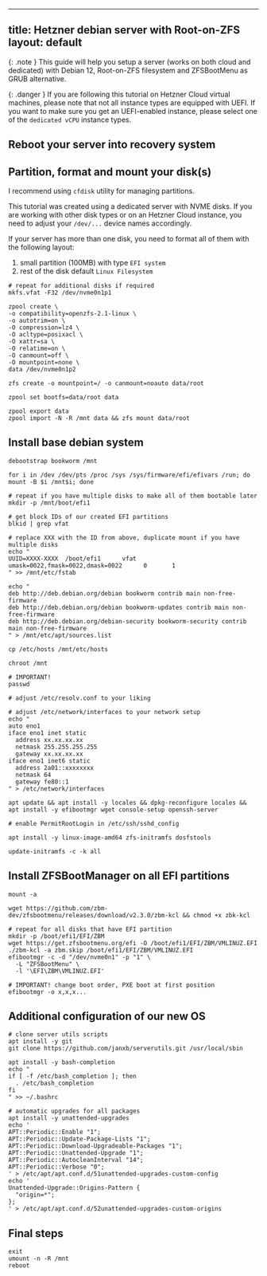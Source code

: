 
---
title: Hetzner debian server with Root-on-ZFS
layout: default
---

{: .note }
This guide will help you setup a server (works on both cloud and dedicated) with Debian 12, Root-on-ZFS filesystem and ZFSBootMenu as GRUB alternative.

{: .danger }
If you are following this tutorial on Hetzner Cloud virtual machines, please note that not all instance types are equipped with UEFI. If you want to make sure you get an UEFI-enabled instance, please select one of the `dedicated vCPU` instance types.

## Reboot your server into recovery system

## Partition, format and mount your disk(s) 
I recommend using `cfdisk` utility for managing partitions.

This tutorial was created using a dedicated server with NVME disks. If you are working with other disk types or on an Hetzner Cloud instance, you need to adjust your `/dev/...` device names accordingly.

If your server has more than one disk, you need to format all of them with the following layout:

1. small partition (100MB) with type `EFI system`
2. rest of the disk default `Linux Filesystem`

```shell
# repeat for additional disks if required
mkfs.vfat -F32 /dev/nvme0n1p1

zpool create \
-o compatibility=openzfs-2.1-linux \
-o autotrim=on \
-O compression=lz4 \
-O acltype=posixacl \
-O xattr=sa \
-O relatime=on \
-O canmount=off \
-O mountpoint=none \
data /dev/nvme0n1p2

zfs create -o mountpoint=/ -o canmount=noauto data/root

zpool set bootfs=data/root data

zpool export data
zpool import -N -R /mnt data && zfs mount data/root
```

## Install base debian system

```shell
debootstrap bookworm /mnt

for i in /dev /dev/pts /proc /sys /sys/firmware/efi/efivars /run; do mount -B $i /mnt$i; done

# repeat if you have multiple disks to make all of them bootable later
mkdir -p /mnt/boot/efi1

# get block IDs of our created EFI partitions
blkid | grep vfat

# replace XXX with the ID from above, duplicate mount if you have multiple disks
echo "
UUID=XXXX-XXXX  /boot/efi1      vfat    umask=0022,fmask=0022,dmask=0022      0       1
" >> /mnt/etc/fstab

echo "
deb http://deb.debian.org/debian bookworm contrib main non-free-firmware
deb http://deb.debian.org/debian bookworm-updates contrib main non-free-firmware
deb http://deb.debian.org/debian-security bookworm-security contrib main non-free-firmware
" > /mnt/etc/apt/sources.list

cp /etc/hosts /mnt/etc/hosts

chroot /mnt

# IMPORTANT!
passwd

# adjust /etc/resolv.conf to your liking

# adjust /etc/network/interfaces to your network setup
echo "
auto eno1
iface eno1 inet static
  address xx.xx.xx.xx
  netmask 255.255.255.255
  gateway xx.xx.xx.xx
iface eno1 inet6 static
  address 2a01::xxxxxxxx
  netmask 64
  gateway fe80::1
" > /etc/network/interfaces

apt update && apt install -y locales && dpkg-reconfigure locales && apt install -y efibootmgr wget console-setup openssh-server

# enable PermitRootLogin in /etc/ssh/sshd_config

apt install -y linux-image-amd64 zfs-initramfs dosfstools

update-initramfs -c -k all
```

## Install ZFSBootManager on all EFI partitions

```shell
mount -a

wget https://github.com/zbm-dev/zfsbootmenu/releases/download/v2.3.0/zbm-kcl && chmod +x zbk-kcl

# repeat for all disks that have EFI partition
mkdir -p /boot/efi1/EFI/ZBM
wget https://get.zfsbootmenu.org/efi -O /boot/efi1/EFI/ZBM/VMLINUZ.EFI
./zbm-kcl -a zbm.skip /boot/efi1/EFI/ZBM/VMLINUZ.EFI
efibootmgr -c -d "/dev/nvme0n1" -p "1" \
  -L "ZFSBootMenu" \
  -l '\EFI\ZBM\VMLINUZ.EFI'

# IMPORTANT! change boot order, PXE boot at first position
efibootmgr -o x,x,x...
```

## Additional configuration of our new OS
```shell
# clone server utils scripts
apt install -y git
git clone https://github.com/janxb/serverutils.git /usr/local/sbin

apt install -y bash-completion
echo "
if [ -f /etc/bash_completion ]; then
  . /etc/bash_completion
fi
" >> ~/.bashrc

# automatic upgrades for all packages
apt install -y unattended-upgrades
echo '
APT::Periodic::Enable "1";
APT::Periodic::Update-Package-Lists "1";
APT::Periodic::Download-Upgradeable-Packages "1";
APT::Periodic::Unattended-Upgrade "1";
APT::Periodic::AutocleanInterval "14";
APT::Periodic::Verbose "0";
' > /etc/apt/apt.conf.d/51unattended-upgrades-custom-config
echo '
Unattended-Upgrade::Origins-Pattern {
  "origin=*";
};
' > /etc/apt/apt.conf.d/52unattended-upgrades-custom-origins
```

## Final steps
```shell
exit
umount -n -R /mnt
reboot
```
